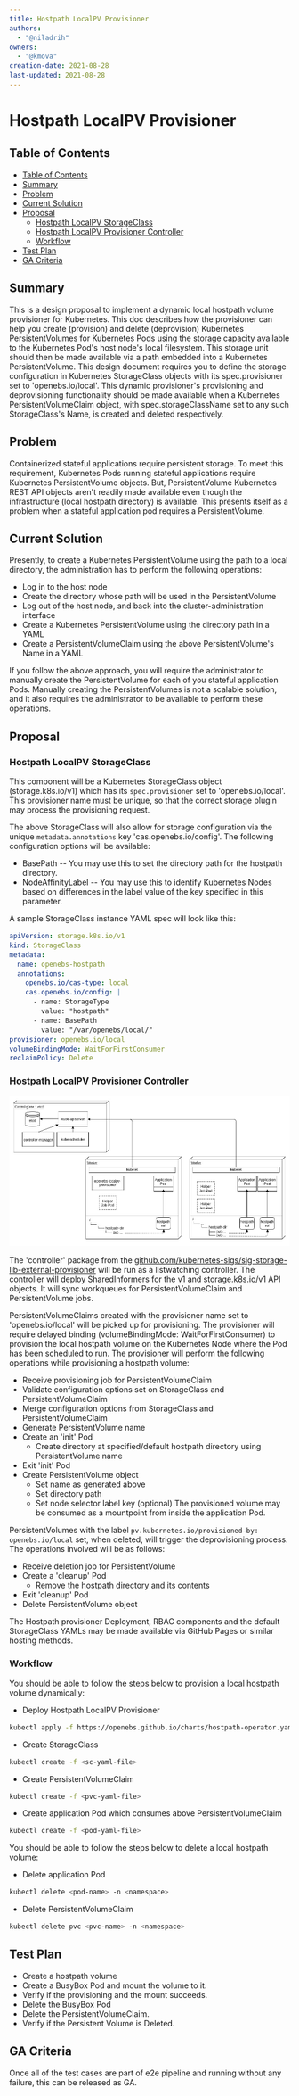 ```yaml
---
title: Hostpath LocalPV Provisioner
authors:
  - "@niladrih"
owners:
  - "@kmova"
creation-date: 2021-08-28
last-updated: 2021-08-28
---
```


# Hostpath LocalPV Provisioner

## Table of Contents

* [Table of Contents](#table-of-contents)
* [Summary](#summary)
* [Problem](#problem)
* [Current Solution](#current-solution)
* [Proposal](#proposal)
    * [Hostpath LocalPV StorageClass](#hostpath-localpv-storageclass)
    * [Hostpath LocalPV Provisioner Controller](#hostpath-localpv-provisioner-controller)
    * [Workflow](#workflow)
* [Test Plan](#test-plan)
* [GA Criteria](#ga-criteria)

## Summary

This is a design proposal to implement a dynamic local hostpath volume provisioner for Kubernetes. This doc describes how the provisioner can help you create (provision) and delete (deprovision) Kubernetes PersistentVolumes for Kubernetes Pods using the storage capacity available to the Kubernetes Pod's host node's local filesystem. This storage unit should then be made available via a path embedded into a Kubernetes PersistentVolume. This design document requires you to define the storage configuration in Kubernetes StorageClass objects with its spec.provisioner set to 'openebs.io/local'. This dynamic provisioner's provisioning and deprovisioning functionality should be made available when a Kubernetes PersistentVolumeClaim object, with spec.storageClassName set to any such StorageClass's Name, is created and deleted respectively.

## Problem

Containerized stateful applications require persistent storage. To meet this requirement, Kubernetes Pods running stateful applications require Kubernetes PersistentVolume objects. But, PersistentVolume Kubernetes REST API objects aren't readily made available even though the infrastructure (local hostpath directory) is available. This presents itself as a problem when a stateful application pod requires a PersistentVolume.

## Current Solution

Presently, to create a Kubernetes PersistentVolume using the path to a local directory, the administration has to perform the following operations:
- Log in to the host node
- Create the directory whose path will be used in the PersistentVolume
- Log out of the host node, and back into the cluster-administration interface
- Create a Kubernetes PersistentVolume using the directory path in a YAML
- Create a PersistentVolumeClaim using the above PersistentVolume's Name in a YAML

If you follow the above approach, you will require the administrator to manually create the PersistentVolume for each of you stateful application Pods. Manually creating the PersistentVolumes is not a scalable solution, and it also requires the administrator to be available to perform these operations.

## Proposal

### Hostpath LocalPV StorageClass

This component will be a Kubernetes StorageClass object (storage.k8s.io/v1) which has its `spec.provisioner` set to 'openebs.io/local'. This provisioner name must be unique, so that the correct storage plugin may process the provisioning request.

The above StorageClass will also allow for storage configuration via the unique `metadata.annotations` key 'cas.openebs.io/config'. The following configuration options will be available:
- BasePath -- You may use this to set the directory path for the hostpath directory.
- NodeAffinityLabel -- You may use this to identify Kubernetes Nodes based on differences in the label value of the key specified in this parameter.

A sample StorageClass instance YAML spec will look like this:

```yaml
apiVersion: storage.k8s.io/v1
kind: StorageClass
metadata:
  name: openebs-hostpath
  annotations:
    openebs.io/cas-type: local
    cas.openebs.io/config: |
      - name: StorageType
        value: "hostpath"
      - name: BasePath
        value: "/var/openebs/local/"
provisioner: openebs.io/local
volumeBindingMode: WaitForFirstConsumer
reclaimPolicy: Delete
```

### Hostpath LocalPV Provisioner Controller

![Hostpath LocalPV Provisioner Deployment](./images/hostpath_localpv_provisioner-deployment.jpg)

The 'controller' package from the [github.com/kubernetes-sigs/sig-storage-lib-external-provisioner](https://github.com/kubernetes-sigs/sig-storage-lib-external-provisioner) will be run as a listwatching controller. The controller will deploy SharedInformers for the v1 and storage.k8s.io/v1 API objects. It will sync workqueues for PersistentVolumeClaim and PersistentVolume jobs.

PersistentVolumeClaims created with the provisioner name set to 'openebs.io/local' will be picked up for provisioning. The provisioner will require delayed binding (volumeBindingMode: WaitForFirstConsumer) to provision the local hostpath volume on the Kubernetes Node where the Pod has been scheduled to run. The provisioner will perform the following operations while provisioning a hostpath volume:
- Receive provisioning job for PersistentVolumeClaim
- Validate configuration options set on StorageClass and PersistentVolumeClaim
- Merge configuration options from StorageClass and PersistentVolumeClaim
- Generate PersistentVolume name
- Create an 'init' Pod
	- Create directory at specified/default hostpath directory using PersistentVolume name
- Exit 'init' Pod
- Create PersistentVolume object
	- Set name as generated above
	- Set directory path
	- Set node selector label key (optional)
The provisioned volume may be consumed as a mountpoint from inside the application Pod.

PersistentVolumes with the label `pv.kubernetes.io/provisioned-by: openebs.io/local` set, when deleted, will trigger the deprovisioning process. The operations involved will be as follows:
- Receive deletion job for PersistentVolume
- Create a 'cleanup' Pod
	- Remove the hostpath directory and its contents
- Exit 'cleanup' Pod
- Delete PersistentVolume object

The Hostpath provisioner Deployment, RBAC components and the default StorageClass YAMLs may be made available via GitHub Pages or similar hosting methods.

### Workflow

You should be able to follow the steps below to provision a local hostpath volume dynamically:
- Deploy Hostpath LocalPV Provisioner
```bash
kubectl apply -f https://openebs.github.io/charts/hostpath-operator.yaml
```
- Create StorageClass
```bash
kubectl create -f <sc-yaml-file>
```
- Create PersistentVolumeClaim
```bash
kubectl create -f <pvc-yaml-file>
```
- Create application Pod which consumes above PersistentVolumeClaim
```bash
kubectl create -f <pod-yaml-file>
```

You should be able to follow the steps below to delete a local hostpath volume:
- Delete application Pod
```bash
kubectl delete <pod-name> -n <namespace>
```
- Delete PersistentVolumeClaim
```bash
kubectl delete pvc <pvc-name> -n <namespace>
```

## Test Plan

- Create a hostpath volume
- Create a BusyBox Pod and mount the volume to it.
- Verify if the provisioning and the mount succeeds.
- Delete the BusyBox Pod
- Delete the PersistentVolumeClaim.
- Verify if the Persistent Volume is Deleted.

## GA Criteria

Once all of the test cases are part of e2e pipeline and running without any failure, this can be released as GA.

